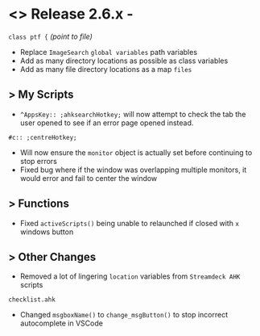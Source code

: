 # <> Release 2.6.x - 
`class ptf {` *(point to file)*
- Replace `ImageSearch` `global variables` path variables
- Add as many directory locations as possible as class variables
- Add as many file directory locations as a map `files`

## > My Scripts
- `^AppsKey:: ;ahksearchHotkey;` will now attempt to check the tab the user opened to see if an error page opened instead.

`#c:: ;centreHotkey;` 
- Will now ensure the `monitor` object is actually set before continuing to stop errors
- Fixed bug where if the window was overlapping multiple monitors, it would error and fail to center the window

## > Functions
- Fixed `activeScripts()` being unable to relaunched if closed with `x` windows button

## > Other Changes
- Removed a lot of lingering `location` variables from `Streamdeck AHK` scripts

`checklist.ahk`
- Changed `msgboxName()` to `change_msgButton()` to stop incorrect autocomplete in VSCode